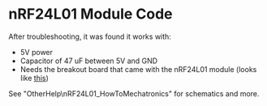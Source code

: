 # nRF24L01 Module Code

After troubleshooting, it was found it works with:
- 5V power
- Capacitor of 47 uF between 5V and GND
- Needs the breakout board that came with the nRF24L01 module (looks like [this](https://www.amazon.ca/NRF24L01-Breakout-Adapter-Regulator-Wireless/dp/B07KF1Y9SZ))

See "OtherHelp\nRF24L01_HowToMechatronics" for schematics and more.